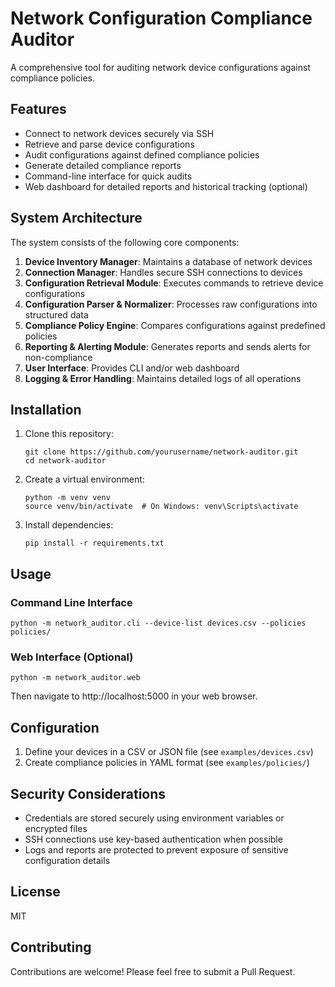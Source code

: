 # Network Configuration Compliance Auditor

A comprehensive tool for auditing network device configurations against compliance policies.

## Features

- Connect to network devices securely via SSH
- Retrieve and parse device configurations
- Audit configurations against defined compliance policies
- Generate detailed compliance reports
- Command-line interface for quick audits
- Web dashboard for detailed reports and historical tracking (optional)

## System Architecture

The system consists of the following core components:

1. **Device Inventory Manager**: Maintains a database of network devices
2. **Connection Manager**: Handles secure SSH connections to devices
3. **Configuration Retrieval Module**: Executes commands to retrieve device configurations
4. **Configuration Parser & Normalizer**: Processes raw configurations into structured data
5. **Compliance Policy Engine**: Compares configurations against predefined policies
6. **Reporting & Alerting Module**: Generates reports and sends alerts for non-compliance
7. **User Interface**: Provides CLI and/or web dashboard
8. **Logging & Error Handling**: Maintains detailed logs of all operations

## Installation

1. Clone this repository:
   ```
   git clone https://github.com/yourusername/network-auditor.git
   cd network-auditor
   ```

2. Create a virtual environment:
   ```
   python -m venv venv
   source venv/bin/activate  # On Windows: venv\Scripts\activate
   ```

3. Install dependencies:
   ```
   pip install -r requirements.txt
   ```

## Usage

### Command Line Interface

```
python -m network_auditor.cli --device-list devices.csv --policies policies/
```

### Web Interface (Optional)

```
python -m network_auditor.web
```
Then navigate to http://localhost:5000 in your web browser.

## Configuration

1. Define your devices in a CSV or JSON file (see `examples/devices.csv`)
2. Create compliance policies in YAML format (see `examples/policies/`)

## Security Considerations

- Credentials are stored securely using environment variables or encrypted files
- SSH connections use key-based authentication when possible
- Logs and reports are protected to prevent exposure of sensitive configuration details

## License

MIT

## Contributing

Contributions are welcome! Please feel free to submit a Pull Request. 